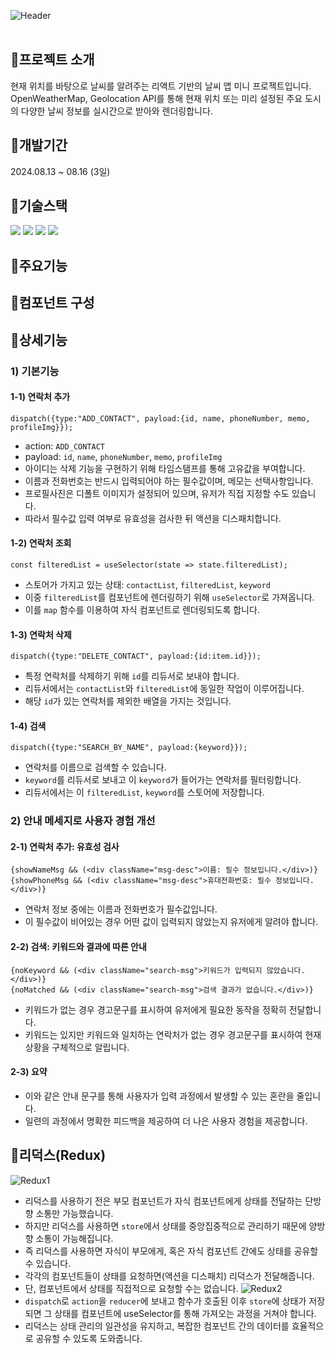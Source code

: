 ![Header](https://capsule-render.vercel.app/api?type=rect&color=06402b&text=Contacts&desc=연락처%20정보를%20관리하는%20전화번호부%20앱%20미니%20프로젝트&section=header&height=250&fontColor=ffffff&fontSize=60&fontAlignY=45&descAlignY=67&descSize=30)
<br><br>

## 📍프로젝트 소개
현재 위치를 바탕으로 날씨를 알려주는 리액트 기반의 날씨 앱 미니 프로젝트입니다. OpenWeatherMap, Geolocation API를 통해 현재 위치 또는 미리 설정된 주요 도시의 다양한 날씨 정보를 실시간으로 받아와 렌더링합니다.

## 📍개발기간
2024.08.13 ~ 08.16 (3일)

## 📍기술스택
<div>
	<img src="https://img.shields.io/badge/React-61DAFB?style=for-the-badge&logo=react&logoColor=black">
	<img src="https://img.shields.io/badge/Redux-764ABC?style=for-the-badge&logo=redux&logoColor=white">
	<img src="https://img.shields.io/badge/CSS-1572B6?style=for-the-badge&logo=css3&logoColor=white"> 
	<img src="https://img.shields.io/badge/API Call-E3695F?style=for-the-badge&logoColor=white"> 
</div>

## 📍주요기능

## 📍컴포넌트 구성

## 📍상세기능
### 1) 기본기능
#### 1-1) 연락처 추가
```
dispatch({type:"ADD_CONTACT", payload:{id, name, phoneNumber, memo, profileImg}});
```
- action: `ADD_CONTACT`
- payload: `id`, `name`, `phoneNumber`, `memo`, `profileImg`
- 아이디는 삭제 기능을 구현하기 위해 타임스탬프를 통해 고유값을 부여합니다.
- 이름과 전화번호는 반드시 입력되어야 하는 필수값이며, 메모는 선택사항입니다.
- 프로필사진은 디폴트 이미지가 설정되어 있으며, 유저가 직접 지정할 수도 있습니다.
- 따라서 필수값 입력 여부로 유효성을 검사한 뒤 액션을 디스패치합니다.

#### 1-2) 연락처 조회
```
const filteredList = useSelector(state => state.filteredList);
```
- 스토어가 가지고 있는 상태: `contactList`, `filteredList`, `keyword`
- 이중 `filteredList`를 컴포넌트에 렌더링하기 위해 `useSelector`로 가져옵니다.
- 이를 `map` 함수를 이용하여 자식 컴포넌트로 렌더링되도록 합니다.

#### 1-3) 연락처 삭제
```
dispatch({type:"DELETE_CONTACT", payload:{id:item.id}});
```
- 특정 연락처를 삭제하기 위해 `id`를 리듀서로 보내야 합니다.
- 리듀서에서는 `contactList`와 `filteredList`에 동일한 작업이 이루어집니다.
- 해당 `id`가 있는 연락처를 제외한 배열을 가지는 것입니다.

#### 1-4) 검색
```
dispatch({type:"SEARCH_BY_NAME", payload:{keyword}});
```
- 연락처를 이름으로 검색할 수 있습니다.
- `keyword`를 리듀서로 보내고 이 `keyword`가 들어가는 연락처를 필터링합니다.
- 리듀서에서는 이 `filteredList`, `keyword`를 스토어에 저장합니다.

### 2) 안내 메세지로 사용자 경험 개선
#### 2-1) 연락처 추가: 유효성 검사
```
{showNameMsg && (<div className="msg-desc">이름: 필수 정보입니다.</div>)}
{showPhoneMsg && (<div className="msg-desc">휴대전화번호: 필수 정보입니다.</div>)}
```
- 연락처 정보 중에는 이름과 전화번호가 필수값입니다.
- 이 필수값이 비어있는 경우 어떤 값이 입력되지 않았는지 유저에게 알려야 합니다.

#### 2-2) 검색: 키워드와 결과에 따른 안내
```
{noKeyword && (<div className="search-msg">키워드가 입력되지 않았습니다.</div>)}
{noMatched && (<div className="search-msg">검색 결과가 없습니다.</div>)}
```
- 키워드가 없는 경우 경고문구를 표시하여 유저에게 필요한 동작을 정확히 전달합니다.
- 키워드는 있지만 키워드와 일치하는 연락처가 없는 경우 경고문구를 표시하여 현재 상황을 구체적으로 알립니다.

#### 2-3) 요약
- 이와 같은 안내 문구를 통해 사용자가 입력 과정에서 발생할 수 있는 혼란을 줄입니다.
- 일련의 과정에서 명확한 피드백을 제공하여 더 나은 사용자 경험을 제공합니다.

## 📍리덕스(Redux)
![Redux1](https://github.com/user-attachments/assets/a1575b95-084f-4431-a12e-7c0a7bf7c147)
- 리덕스를 사용하기 전은 부모 컴포넌트가 자식 컴포넌트에게 상태를 전달하는 단방향 소통만 가능했습니다.
- 하지만 리덕스를 사용하면 `store`에서 상태를 중앙집중적으로 관리하기 때문에 양방향 소통이 가능해집니다.
- 즉 리덕스를 사용하면 자식이 부모에게, 혹은 자식 컴포넌트 간에도 상태를 공유할 수 있습니다.
- 각각의 컴포넌트들이 상태를 요청하면(액션을 디스패치) 리덕스가 전달해줍니다.
- 단, 컴포넌트에서 상태를 직접적으로 요청할 수는 없습니다.
![Redux2](https://img1.daumcdn.net/thumb/R1280x0/?scode=mtistory2&fname=https%3A%2F%2Fblog.kakaocdn.net%2Fdn%2FdKSDm4%2FbtsI06pfbTM%2FlwpYgCs0ahOavdCQkMVDy0%2Fimg.png)
- `dispatch`로 `action`을 `reducer`에 보내고 함수가 호출된 이후 `store`에 상태가 저장되면 그 상태를 컴포넌트에 useSelector를 통해 가져오는 과정을 거쳐야 합니다.
- 리덕스는 상태 관리의 일관성을 유지하고, 복잡한 컴포넌트 간의 데이터를 효율적으로 공유할 수 있도록 도와줍니다.
